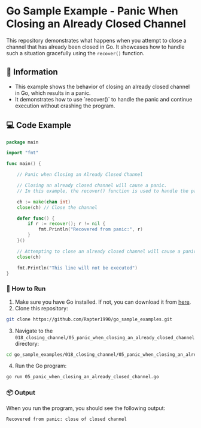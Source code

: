 # Go Sample Example - Panic When Closing an Already Closed Channel

This repository demonstrates what happens when you attempt to close a channel that has already been closed in Go. It showcases how to handle such a situation gracefully using the `recover()` function.

## 📖 Information

<ul style="list-style-type:disc">
  <li>This example shows the behavior of closing an already closed channel in Go, which results in a panic.</li>
  <li>It demonstrates how to use `recover()` to handle the panic and continue execution without crashing the program.</li>
</ul>

## 💻 Code Example

```go
package main

import "fmt"

func main() {

	// Panic when Closing an Already Closed Channel

	// Closing an already closed channel will cause a panic.
	// In this example, the recover() function is used to handle the panic gracefully

	ch := make(chan int)
	close(ch) // Close the channel

	defer func() {
		if r := recover(); r != nil {
			fmt.Println("Recovered from panic:", r)
		}
	}()

	// Attempting to close an already closed channel will cause a panic
	close(ch)

	fmt.Println("This line will not be executed")
}
```

### 🏃 How to Run

1. Make sure you have Go installed. If not, you can download it from [here](https://golang.org/dl/).
2. Clone this repository:

```bash
git clone https://github.com/Rapter1990/go_sample_examples.git
```

3. Navigate to the `018_closing_channel/05_panic_when_closing_an_already_closed_channel` directory:

```bash
cd go_sample_examples/018_closing_channel/05_panic_when_closing_an_already_closed_channel
```

4. Run the Go program:

```bash
go run 05_panic_when_closing_an_already_closed_channel.go
```

### 📦 Output

When you run the program, you should see the following output:

```bash
Recovered from panic: close of closed channel
```
